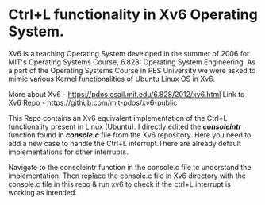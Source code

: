 # Ctrl+L functionality in Xv6 Operating System.

Xv6 is a teaching Operating System developed in the summer of 2006 for MIT's Operating Systems Course, 6.828: Operating System Engineering. As a part of the Operating Systems Course in PES University we were asked to mimic various Kernel functionalities  of Ubuntu Linux OS in Xv6.

More about Xv6 - https://pdos.csail.mit.edu/6.828/2012/xv6.html
Link to Xv6 Repo - https://github.com/mit-pdos/xv6-public

This Repo contains an Xv6 equivalent implementation of the Ctrl+L functionality present in Linux (Ubuntu). I directly edited the ***consoleintr*** function found in ***console.c*** file from the Xv6 repository. Here you need to add a new case to handle the Ctrl+L interrupt.There are already default implementations for other interrupts.

Navigate to the consoleintr function in the console.c file to understand the implementation. Then replace the console.c file in Xv6 directory with the console.c file in this repo & run xv6 to check if the ctrl+L interrupt is working as intended.
 
